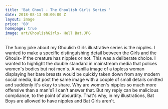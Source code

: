```yaml
---
title: 'Bat Ghoul - The Ghoulish Girls Series '
date: 2018-08-13 00:00:00 Z
layout: image
price: '60'
homepage: true
image: art/GhoulishGirls- Hell Bat.JPG
---
```


The funny joke about my Ghoulish Girls illustrative series is the nipples. I wanted to make a specific distinguishing detail between the Girls and the Ghouls- if the creature has nipples or not. This was a deliberate choice. I wanted to highlight the double standard in mainstream media that polices women's bodies but not men's. A vanilla image of a topless woman displaying her bare breasts would be quickly taken down from any modern social media, but post the same image with a couple of small details omitted and suddenly it's okay to share. Why are women's nipples so much more offensive than a man's? I can't answer that. But my reply can be malicious compliance, to the point of absurdity. That's why, in my illustrations, Bat Boys are allowed to have nipples and Bat Girls aren't.
